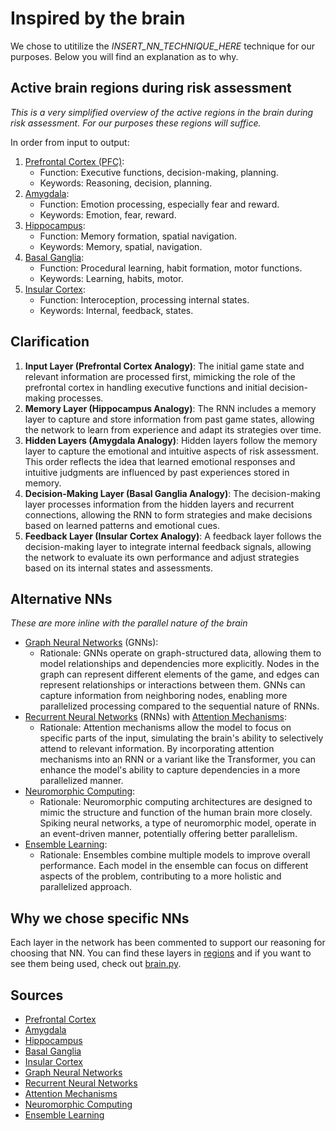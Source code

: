 # Inspired by the brain
We chose to utitilize the _INSERT_NN_TECHNIQUE_HERE_ technique for our purposes. Below you will find an explanation as to why.

## Active brain regions during risk assessment
_This is a very simplified overview of the active regions in the brain during risk assessment. For our purposes these regions will suffice._ 

In order from input to output:
1. [Prefrontal Cortex (PFC)](https://en.wikipedia.org/wiki/Prefrontal_cortex):
    + Function: Executive functions, decision-making, planning.
    + Keywords: Reasoning, decision, planning.
1. [Amygdala](https://en.wikipedia.org/wiki/Amygdala):
    + Function: Emotion processing, especially fear and reward.
    + Keywords: Emotion, fear, reward.
1. [Hippocampus](https://en.wikipedia.org/wiki/Hippocampus):
    + Function: Memory formation, spatial navigation.
    + Keywords: Memory, spatial, navigation.
1. [Basal Ganglia](https://en.wikipedia.org/wiki/Basal_ganglia):
    + Function: Procedural learning, habit formation, motor functions.
    + Keywords: Learning, habits, motor.
1. [Insular Cortex](https://en.wikipedia.org/wiki/Insular_cortex):
    + Function: Interoception, processing internal states.
    + Keywords: Internal, feedback, states.

## Clarification
1. **Input Layer (Prefrontal Cortex Analogy)**:
The initial game state and relevant information are processed first, mimicking the role of the prefrontal cortex in handling executive functions and initial decision-making processes.
1. **Memory Layer (Hippocampus Analogy)**:
The RNN includes a memory layer to capture and store information from past game states, allowing the network to learn from experience and adapt its strategies over time.
1. **Hidden Layers (Amygdala Analogy)**:
Hidden layers follow the memory layer to capture the emotional and intuitive aspects of risk assessment. This order reflects the idea that learned emotional responses and intuitive judgments are influenced by past experiences stored in memory.
1. **Decision-Making Layer (Basal Ganglia Analogy)**:
The decision-making layer processes information from the hidden layers and recurrent connections, allowing the RNN to form strategies and make decisions based on learned patterns and emotional cues.
1. **Feedback Layer (Insular Cortex Analogy)**:
A feedback layer follows the decision-making layer to integrate internal feedback signals, allowing the network to evaluate its own performance and adjust strategies based on its internal states and assessments.

## Alternative NNs
_These are more inline with the parallel nature of the brain_
- [Graph Neural Networks](https://en.wikipedia.org/wiki/Graph_neural_network) (GNNs):
    - Rationale:
GNNs operate on graph-structured data, allowing them to model relationships and dependencies more explicitly.
Nodes in the graph can represent different elements of the game, and edges can represent relationships or interactions between them.
GNNs can capture information from neighboring nodes, enabling more parallelized processing compared to the sequential nature of RNNs.
- [Recurrent Neural Networks](https://en.wikipedia.org/wiki/Recurrent_neural_network) (RNNs) with [Attention Mechanisms](https://en.wikipedia.org/wiki/Attention_(machine_learning)):
    - Rationale:
Attention mechanisms allow the model to focus on specific parts of the input, simulating the brain's ability to selectively attend to relevant information.
By incorporating attention mechanisms into an RNN or a variant like the Transformer, you can enhance the model's ability to capture dependencies in a more parallelized manner.
- [Neuromorphic Computing](https://en.wikipedia.org/wiki/Neuromorphic_engineering):
    - Rationale:
Neuromorphic computing architectures are designed to mimic the structure and function of the human brain more closely.
Spiking neural networks, a type of neuromorphic model, operate in an event-driven manner, potentially offering better parallelism.
- [Ensemble Learning](https://en.wikipedia.org/wiki/Ensemble_learning):
    - Rationale:
Ensembles combine multiple models to improve overall performance.
Each model in the ensemble can focus on different aspects of the problem, contributing to a more holistic and parallelized approach.

## Why we chose specific NNs
Each layer in the network has been commented to support our reasoning for choosing that NN. You can find these layers in [regions](src/brain/regions) and if you want to see them being used, check out [brain.py](src/brain/brain.py).

## Sources
- [Prefrontal Cortex](https://en.wikipedia.org/wiki/Prefrontal_cortex)
- [Amygdala](https://en.wikipedia.org/wiki/Amygdala)
- [Hippocampus](https://en.wikipedia.org/wiki/Hippocampus)
- [Basal Ganglia](https://en.wikipedia.org/wiki/Basal_ganglia)
- [Insular Cortex](https://en.wikipedia.org/wiki/Insular_cortex)
- [Graph Neural Networks](https://en.wikipedia.org/wiki/Graph_neural_network)
- [Recurrent Neural Networks](https://en.wikipedia.org/wiki/Recurrent_neural_network)
- [Attention Mechanisms](https://en.wikipedia.org/wiki/Attention_(machine_learning))
- [Neuromorphic Computing](https://en.wikipedia.org/wiki/Neuromorphic_engineering)
- [Ensemble Learning](https://en.wikipedia.org/wiki/Ensemble_learning)